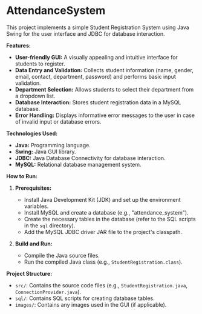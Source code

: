 # AttendanceSystem

This project implements a simple Student Registration System using Java Swing for the user interface and JDBC for database interaction.

**Features:**

- **User-friendly GUI:** A visually appealing and intuitive interface for students to register.
- **Data Entry and Validation:** Collects student information (name, gender, email, contact, department, password) and performs basic input validation.
- **Department Selection:** Allows students to select their department from a dropdown list.
- **Database Interaction:** Stores student registration data in a MySQL database.
- **Error Handling:** Displays informative error messages to the user in case of invalid input or database errors.

**Technologies Used:**

- **Java:** Programming language.
- **Swing:** Java GUI library.
- **JDBC:** Java Database Connectivity for database interaction.
- **MySQL:** Relational database management system.

**How to Run:**

1. **Prerequisites:**
   - Install Java Development Kit (JDK) and set up the environment variables.
   - Install MySQL and create a database (e.g., "attendance_system").
   - Create the necessary tables in the database (refer to the SQL scripts in the `sql` directory).
   - Add the MySQL JDBC driver JAR file to the project's classpath.

2. **Build and Run:**
   - Compile the Java source files.
   - Run the compiled Java class (e.g., `StudentRegistration.class`).

**Project Structure:**

- `src/`: Contains the source code files (e.g., `StudentRegistration.java`, `ConnectionProvider.java`).
- `sql/`: Contains SQL scripts for creating database tables.
- `images/`: Contains any images used in the GUI (if applicable).
